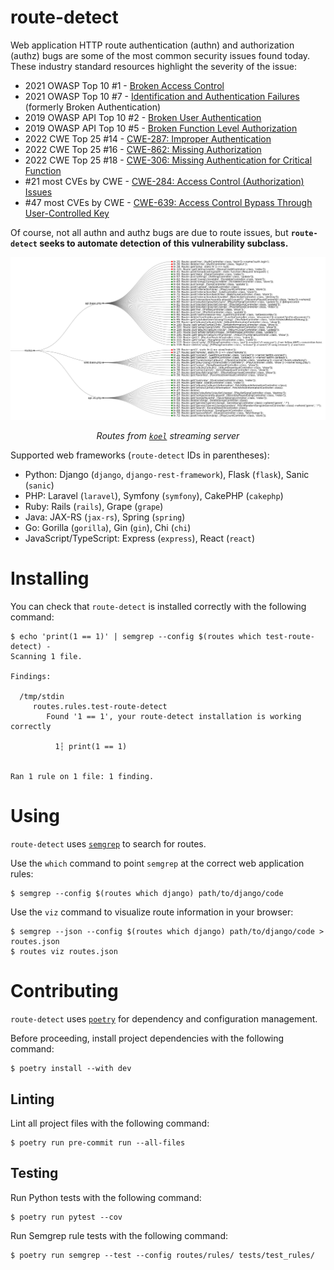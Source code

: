 # route-detect

Web application HTTP route authentication (authn) and authorization (authz) bugs are some of the most common security issues found today. These industry standard resources highlight the severity of the issue:

- 2021 OWASP Top 10 #1 - [Broken Access Control](https://owasp.org/Top10/A01_2021-Broken_Access_Control/)
- 2021 OWASP Top 10 #7 - [Identification and Authentication Failures](https://owasp.org/Top10/A07_2021-Identification_and_Authentication_Failures/) (formerly Broken Authentication)
- 2019 OWASP API Top 10 #2 - [Broken User Authentication](https://github.com/OWASP/API-Security/blob/master/2019/en/src/0xa2-broken-user-authentication.md)
- 2019 OWASP API Top 10 #5 - [Broken Function Level Authorization](https://github.com/OWASP/API-Security/blob/master/2019/en/src/0xa5-broken-function-level-authorization.md)
- 2022 CWE Top 25 #14 - [CWE-287: Improper Authentication](https://cwe.mitre.org/data/definitions/1387.html)
- 2022 CWE Top 25 #16 - [CWE-862: Missing Authorization](https://cwe.mitre.org/data/definitions/1387.html)
- 2022 CWE Top 25 #18 - [CWE-306: Missing Authentication for Critical Function](https://cwe.mitre.org/data/definitions/1387.html)
- #21 most CVEs by CWE - [CWE-284: Access Control (Authorization) Issues](https://www.cvedetails.com/cwe-definitions.php)
- #47 most CVEs by CWE - [CWE-639: Access Control Bypass Through User-Controlled Key](https://www.cvedetails.com/cwe-definitions.php)

Of course, not all authn and authz bugs are due to route issues, but **`route-detect` seeks to automate detection of this vulnerability subclass.**

![Routes demo](routes-demo.png?raw=true)

<p align="center">
    <i>Routes from <code><a href="https://github.com/koel/koel">koel<a></code> streaming server</i>
</p>

Supported web frameworks (`route-detect` IDs in parentheses):

- Python: Django (`django`, `django-rest-framework`), Flask (`flask`), Sanic (`sanic`)
- PHP: Laravel (`laravel`), Symfony (`symfony`), CakePHP (`cakephp`)
- Ruby: Rails (`rails`), Grape (`grape`)
- Java: JAX-RS (`jax-rs`), Spring (`spring`)
- Go: Gorilla (`gorilla`), Gin (`gin`), Chi (`chi`)
- JavaScript/TypeScript: Express (`express`), React (`react`)

# Installing

You can check that `route-detect` is installed correctly with the following command:

```
$ echo 'print(1 == 1)' | semgrep --config $(routes which test-route-detect) -
Scanning 1 file.

Findings:

  /tmp/stdin
     routes.rules.test-route-detect
        Found '1 == 1', your route-detect installation is working correctly

          1┆ print(1 == 1)


Ran 1 rule on 1 file: 1 finding.
```

# Using

`route-detect` uses [`semgrep`](https://github.com/returntocorp/semgrep) to search for routes.

Use the `which` command to point `semgrep` at the correct web application rules:

```
$ semgrep --config $(routes which django) path/to/django/code
```

Use the `viz` command to visualize route information in your browser:

```
$ semgrep --json --config $(routes which django) path/to/django/code > routes.json
$ routes viz routes.json
```

# Contributing

`route-detect` uses [`poetry`](https://python-poetry.org/) for dependency and configuration management.

Before proceeding, install project dependencies with the following command:

```
$ poetry install --with dev
```

## Linting

Lint all project files with the following command:

```
$ poetry run pre-commit run --all-files
```

## Testing

Run Python tests with the following command:

```
$ poetry run pytest --cov
```

Run Semgrep rule tests with the following command:

```
$ poetry run semgrep --test --config routes/rules/ tests/test_rules/
```
